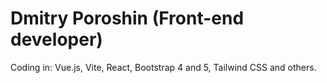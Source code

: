 # Dmitry Poroshin (Front-end developer)
Coding in: Vue.js, Vite, React, Bootstrap 4 and 5, Tailwind CSS and others.
